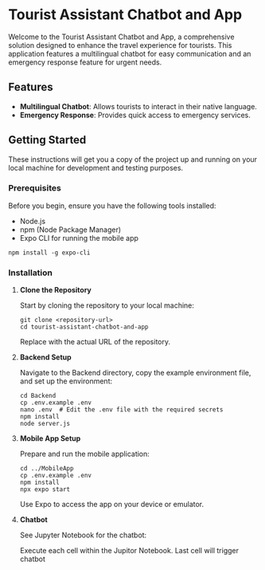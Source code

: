 # Tourist Assistant Chatbot and App

Welcome to the Tourist Assistant Chatbot and App, a comprehensive solution designed to enhance the travel experience for tourists. This application features a multilingual chatbot for easy communication and an emergency response feature for urgent needs.

## Features

- **Multilingual Chatbot**: Allows tourists to interact in their native language.
- **Emergency Response**: Provides quick access to emergency services.

## Getting Started

These instructions will get you a copy of the project up and running on your local machine for development and testing purposes.

### Prerequisites

Before you begin, ensure you have the following tools installed:
- Node.js
- npm (Node Package Manager)
- Expo CLI for running the mobile app

```
npm install -g expo-cli
```

### Installation

1. **Clone the Repository**

   Start by cloning the repository to your local machine:

   ```
   git clone <repository-url>
   cd tourist-assistant-chatbot-and-app
   ```

   Replace <repository-url> with the actual URL of the repository.

2. **Backend Setup**

   Navigate to the Backend directory, copy the example environment file, and set up the environment:

   ```
   cd Backend
   cp .env.example .env
   nano .env  # Edit the .env file with the required secrets
   npm install
   node server.js
   ```

3. **Mobile App Setup**

   Prepare and run the mobile application:

   ```
   cd ../MobileApp
   cp .env.example .env
   npm install
   npx expo start
   ```

   Use Expo to access the app on your device or emulator.

4. **Chatbot**

   See Jupyter Notebook for the chatbot:

   Execute each cell within the Jupitor Notebook.
   Last cell will trigger chatbot
